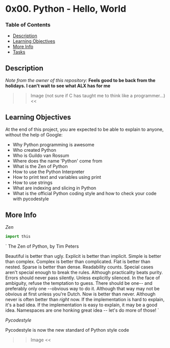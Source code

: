 # 0x00. Python - Hello, World

### Table of Contents
-	[Description](#description)
-	[Learning Objectives](#learning-objectives)
-	[More Info](#more-info)
-	[Tasks](#tasks)

## Description

*Note from the owner of this repository:* **Feels good to be back from the holidays. I can't wait to see what ALX has for me**

>> Image (not sure if C has taught me to think like a programmer...) <<

## Learning Objectives

At the end of this project, you are expected to be able to explain to anyone, without the help of Google:

-	Why Python programming is awesome
-	Who created Python
-	Who is Guildo van Rossum
-	Where does the name 'Python' come from
-	What is the Zen of Python
-	How to use the Python Interpreter
-	How to print text and variables using print
-	How to use strings
-	What are indexing and slicing in Python
-	What is the official Python coding style and how to check your code with pycodestyle


## More Info


*Zen*

```python
import this

```
`
The Zen of Python, by Tim Peters

Beautiful is better than ugly.
Explicit is better than implicit.
Simple is better than complex.
Complex is better than complicated.
Flat is better than nested.
Sparse is better than dense.
Readability counts.
Special cases aren't special enough to break the rules.
Although practicality beats purity.
Errors should never pass silently.
Unless explicitly silenced.
In the face of ambiguity, refuse the temptation to guess.
There should be one-- and preferably only one --obvious way to do it.
Although that way may not be obvious at first unless you're Dutch.
Now is better than never.
Although never is often better than *right* now.
If the implementation is hard to explain, it's a bad idea.
If the implementation is easy to explain, it may be a good idea.
Namespaces are one honking great idea -- let's do more of those!
`

*Pycodestyle*

Pycodestyle is now the new standard of Python style code

>> Image <<

